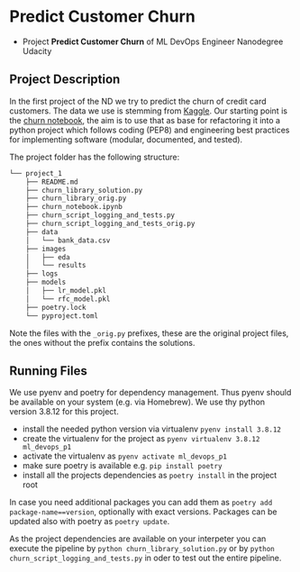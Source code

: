 # Predict Customer Churn

- Project **Predict Customer Churn** of ML DevOps Engineer Nanodegree Udacity

## Project Description
In the first project of the ND we try to predict the churn of credit card customers. The data we use is stemming from
[Kaggle](https://www.kaggle.com/sakshigoyal7/credit-card-customers/code). Our starting point is the
[churn notebook](churn_notebook.ipynb), the aim is to use that as base for refactoring it into a python project which
follows coding (PEP8) and engineering best practices for implementing software (modular, documented, and tested).

The project folder has the following structure:

```bash
└── project_1
    ├── README.md
    ├── churn_library_solution.py
    ├── churn_library_orig.py
    ├── churn_notebook.ipynb
    ├── churn_script_logging_and_tests.py
    ├── churn_script_logging_and_tests_orig.py
    ├── data
    │   └── bank_data.csv
    ├── images
    │   ├── eda
    │   └── results
    ├── logs
    ├── models
    │   ├── lr_model.pkl
    │   └── rfc_model.pkl
    ├── poetry.lock
    └── pyproject.toml
```

Note the files with the `_orig.py` prefixes, these are the original project files, the ones without the prefix contains 
the solutions.


## Running Files
We use pyenv and poetry for dependency management. Thus pyenv should be available on your system (e.g. via Homebrew).
We use thy python version 3.8.12 for this project. 
- install the needed python version via virtualenv ` pyenv install 3.8.12 `
- create the virtualenv for the project as `pyenv virtualenv 3.8.12 ml_devops_p1`
- activate the virtualenv as `pyenv activate ml_devops_p1`
- make sure poetry is available e.g. `pip install poetry`
- install all the projects dependencies as `poetry install` in the project root

In case you need additional packages you can add them as `poetry add package-name==version`, optionally with exact 
versions. Packages can be updated also with poetry as `poetry update`. 

As the project dependencies are available on your interpeter you can execute the pipeline by 
`python churn_library_solution.py` or by `python churn_script_logging_and_tests.py` in oder to test out the entire 
pipeline.

